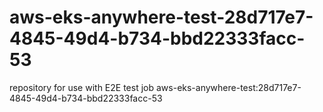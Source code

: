 # aws-eks-anywhere-test-28d717e7-4845-49d4-b734-bbd22333facc-53
repository for use with E2E test job aws-eks-anywhere-test:28d717e7-4845-49d4-b734-bbd22333facc-53
